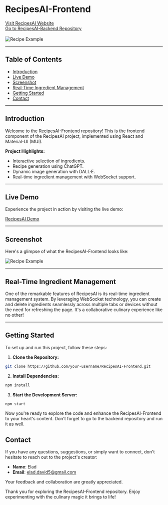 # RecipesAI-Frontend

[Visit RecipesAI Website](https://elad-ai-recipes.netlify.app) <br/>
[Go to RecipesAI-Backend Repository](https://github.com/EladDavid-SW/RecipesAI-Backend) 
<br/>
<br/>
![Recipe Example](https://recipes-elad-project.s3.us-west-2.amazonaws.com/GitHubWelcome.png)

---

## Table of Contents

- [Introduction](#introduction)
- [Live Demo](#live-demo)
- [Screenshot](#screenshot)
- [Real-Time Ingredient Management](#real-time-ingredient-management)
- [Getting Started](#getting-started)
- [Contact](#contact)

---

## Introduction

Welcome to the RecipesAI-Frontend repository! This is the frontend component of the RecipesAI project, implemented using React and Material-UI (MUI).

**Project Highlights:**

- Interactive selection of ingredients.
- Recipe generation using ChatGPT.
- Dynamic image generation with DALL·E.
- Real-time ingredient management with WebSocket support.

---

## Live Demo

Experience the project in action by visiting the live demo:

[RecipesAI Demo](https://elad-ai-recipes.netlify.app)

---

## Screenshot

Here's a glimpse of what the RecipesAI-Frontend looks like:

![Recipe Example](https://recipes-elad-project.s3.us-west-2.amazonaws.com/GithubReadme.png)

---

## Real-Time Ingredient Management

One of the remarkable features of RecipesAI is its real-time ingredient management system. By leveraging WebSocket technology, you can create and delete ingredients seamlessly across multiple tabs or devices without the need for refreshing the page. It's a collaborative culinary experience like no other!

---

## Getting Started

To set up and run this project, follow these steps:

1. **Clone the Repository:**

```bash
git clone https://github.com/your-username/RecipesAI-Frontend.git
```


2. **Install Dependencies:**

```bash
npm install
```

3. **Start the Development Server:**

```bash
npm start
```

Now you're ready to explore the code and enhance the RecipesAI-Frontend to your heart's content. Don't forget to go to the backend repository and run it as well.

## Contact
If you have any questions, suggestions, or simply want to connect, don't hesitate to reach out to the project's creator:

- **Name**: Elad
- **Email**: elad.david5@gmail.com

Your feedback and collaboration are greatly appreciated.

Thank you for exploring the RecipesAI-Frontend repository. Enjoy experimenting with the culinary magic it brings to life!






